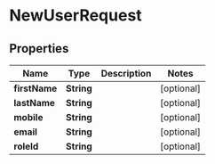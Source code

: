 
# NewUserRequest

## Properties
Name | Type | Description | Notes
------------ | ------------- | ------------- | -------------
**firstName** | **String** |  |  [optional]
**lastName** | **String** |  |  [optional]
**mobile** | **String** |  |  [optional]
**email** | **String** |  |  [optional]
**roleId** | **String** |  |  [optional]



